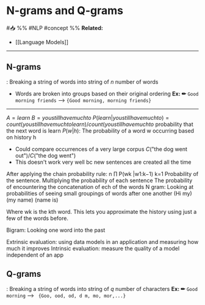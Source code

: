 # N-grams and Q-grams
#📥 
%%
#NLP 
#concept
%%
**Related:**
-  [[Language Models]]

---

## N-grams
: Breaking a string of words into string of $n$ number of words
- Words are broken into groups based on their original ordering
**Ex: ✏**  `Good morning friends` --> `{Good morning, morning friends}`

--- 

$A = learn$
$B = you still have much to$
$P(learn|you still have much to) = {count(you still have much to learn)}/{count(you still have much to}$
probability that the next word is learn
$P(w|h)$: The probability of a word w occurring based on history h
- Could compare occurrences of a very large corpus
${C(\text{"the dog went out"})}/{C(\text{"the dog went"})}$
- This doesn't work very well bc new sentences are created all the time


After applying the chain probability rule: 
n
∏  P(wk |w1:k−1)
k=1
Probability of the sentence. Multiplying the probability of each sentence 
The probability of encountering the concatenation of ech of the words 
N gram: Looking at probabilities of seeing small groupings of words after one another
(Hi my) (my name) (name is)


Where wk is the kth word. This lets you approximate the history using just a few of the words before.

Bigram: Looking one word into the past 

Extrinsic evaluation: using data models in an application and measuring how much it improves
Intrinsic evaluation: measure the quality of a model independent of an app

## Q-grams 
: Breaking a string of words into string of $q$ number of characters
**Ex: ✏**  `Good morning` --> ` {Goo, ood, od, d m, mo, mor,...}`

